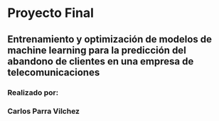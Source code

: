 # Proyecto Final 

## Entrenamiento y optimización de modelos de machine learning para la predicción del abandono de clientes en una empresa de telecomunicaciones

### Realizado por:
### Carlos Parra Vilchez